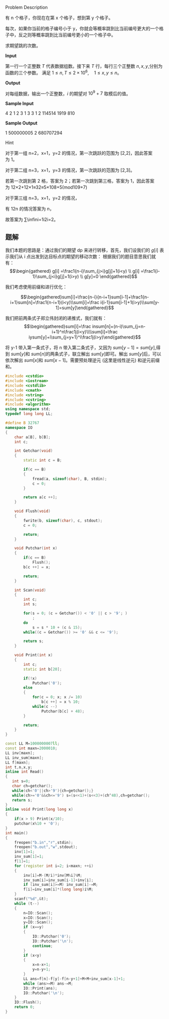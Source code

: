 Problem Description

有 n 个格子，你现在在第 x 个格子，想到第 y 个格子。  
  
每次，如果你当前的格子编号小于 y，你就会等概率跳到比当前编号更大的一个格子中，反之则等概率跳到比当前编号更小的一个格子中。  
  
求期望跳的次数。

  

**Input**

第一行一个正整数 $T$ 代表数据组数。接下来 $T$ 行，每行三个正整数 $n,x,y$,分别为函数的三个参数。
 满足 $1\leq n,T\leq2\times10^6,\quad1\leq x,y\leq n$。

  

**Output**

对每组数据，输出一个正整数，$i$ 的期望对 $10^9+7$ 取模后的值。

**Sample Input**

4
2 1 2
3 1 3
3 1 2
114514 1919 810

  

**Sample Output**

1
500000005
2
680707294

  

Hint

  
对于第一组 n=2，x=1，y=2 的情况，第一次跳跃的范围为 [2,2]，因此答案为 1。  
  
对于第二组 n=3，x=1，y=3 的情况，第一次跳跃的范围为 [2,3]。  
  
若第一次跳到第 2 格，答案为 2；若第一次跳到第三格，答案为 1，因此答案为 12×2+12×1≡32≡5×108+5(mod109+7)  
  
对于第三组 n=3，x=1，y=2 的情况，  
  
有 12n 的情况答案为 n，  
  
故答案为 ∑\infini=1i2i=2。


## 题解
我们本题的思路是：通过我们的期望 dp 来进行转移，首先，我们设我们的 $g[i]$ 表示我们从 i 点出发到达目标点的期望的移动次数：
根据我们的题目意思我们就有：
$$\begin{gathered}
g[i] =\frac1{n-i}\sum_{j>i}g[j]+1(i<y) \\
g[i] =\frac1{i-1}\sum_{j<i}g[j]+1(i>y) \\
g[y]=0 
\end{gathered}$$

我们考虑使用前缀和进行优化：

$$\begin{gathered}sum[i]=\frac{n-i}{n-i+1}sum[i-1]+\frac1{n-i+1}sum[n]+\frac1{n-i+1}(i<y)\\sum[i]=\frac i{i-1}sum[i-1]+1(i>y)\\sum[y-1]=sum[y]\end{gathered}$$


我们把前两条式子郑立伟封闭的递推式，我们就有：
$$\begin{gathered}sum[i]=\frac insum[n]+(n-i)\sum_{j=n-i+1}^n\frac1j(i<y)\\\\sum[i]=\frac iysum[y]+i\sum_{j=y+1}^i\frac1j(i>y)\end{gathered}$$

将 y-1 带入第一条式子，将 n 带入第二条式子，又因为 $sum[y-1]=sum[y]$,得到 $sum[y]$和 $sum[n]$的两条式子，联立解出 $sum[y]$即可。解出 $sum[y]$后，可以依次解出 $sum[x]$和 $sum[x-1]$。需要预处理逆元 (这里是线性逆元) 和逆元前缀和。

```cpp
#include <cstdio>
#include <iostream>
#include <cstdlib>
#include <cmath>
#include <string>
#include <cstring>
#include <algorithm>
using namespace std;
typedef long long LL;

#define B 32767
namespace IO
{
    char a[B], b[B];
    int c;

    int Getchar(void)
    {
        static int c = B;

        if(c == B)
        {
            fread(a, sizeof(char), B, stdin);
            c = 0;
        }

        return a[c ++];
    }

    void Flush(void)
    {
        fwrite(b, sizeof(char), c, stdout);
        c = 0;

        return;
    }

    void Putchar(int x)
    {
        if(c == B)
            Flush();
        b[c ++] = x;

        return;
    }

    int Scan(void)
    {
        int c;
        int s;

        for(s = 0; (c = Getchar()) < '0' || c > '9'; )
            ;
        do
            s = s * 10 + (c & 15);
        while((c = Getchar()) >= '0' && c <= '9');

        return s;
    }

    void Print(int x)
    {
        int c;
        static int b[20];

        if(!x)
            Putchar('0');
        else
        {
            for(c = 0; x; x /= 10)
                b[c ++] = x % 10;
            while(c --)
                Putchar(b[c] + 48);
        }

        return;
    }
}

const LL M=1000000007ll;
const int maxn=2000010;
LL inv[maxn];
LL inv_sum[maxn];
LL f[maxn];
int t,n,x,y;
inline int Read()
{
   int s=0;
   char ch=getchar();
   while(ch<'0'||ch>'9'){ch=getchar();}
   while(ch>='0'&&ch<='9') s=(s<<1)+(s<<3)+(ch^48),ch=getchar();
   return s;
}
inline void Print(long long x)
{
	if(x > 9) Print(x/10);
	putchar(x%10 + '0');
}
int main()
{
    freopen("b.in","r",stdin);
    freopen("b.out","w",stdout);
    inv[1]=1;
    inv_sum[1]=1;
    f[1]=1;
    for (register int i=2; i<maxn; ++i)
    {
        inv[i]=M-(M/i)*inv[M%i]%M;
        inv_sum[i]=inv_sum[i-1]+inv[i];
        if (inv_sum[i]>=M) inv_sum[i]-=M;
        f[i]=inv_sum[i]*(long long)i%M;
    }
    scanf("%d",&t);
    while (t--)
    {
        n=IO::Scan();
        x=IO::Scan();
        y=IO::Scan();
        if (x==y)
        {
            IO::Putchar('0');
            IO::Putchar('\n');
            continue;
        }
        if (x<y)
        {
            x=n-x+1;
            y=n-y+1;
        }
        LL ans=f[n]-f[y]-f[n-y+1]+M+M+inv_sum[x-1]+1;
        while (ans>=M) ans-=M;
        IO::Print(ans);
        IO::Putchar('\n');
    }
    IO::Flush();
    return 0;
}

```
